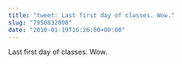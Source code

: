 ```yaml
---
title: "tweet: Last first day of classes. Wow."
slug: "7950832008"
date: "2010-01-19T16:26:00+00:00"
---
```

Last first day of classes. Wow.
